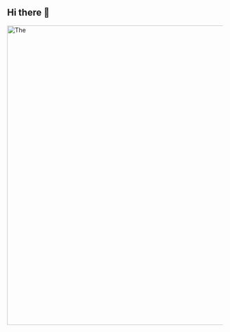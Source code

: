## Hi there 👋

<img src="https://github.com/BagaB7/BagaB7/commit/5b95879bbf9cdef85bb3e25374ed4578b32e6b8"  alt=The unlimited width="700x">

